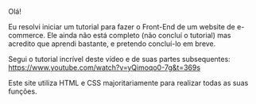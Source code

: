 Olá!

Eu resolvi iniciar um tutorial para fazer o Front-End de um website de e-commerce.
Ele ainda não está completo (não concluí o tutorial) mas acredito que aprendi bastante, e pretendo concluí-lo em breve.

Segui o tutorial incrível deste vídeo e de suas partes subsequentes: https://www.youtube.com/watch?v=yQimoqo0-7g&t=369s

Este site utiliza HTML e CSS majoritariamente para realizar todas as suas funções.
